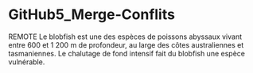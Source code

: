 # GitHub5_Merge-Conflits
REMOTE
Le blobfish est une des espèces de poissons abyssaux vivant entre 600 et 1 200 m de profondeur, au large des côtes australiennes et tasmaniennes. Le chalutage de fond intensif fait du blobfish une espèce vulnérable.
